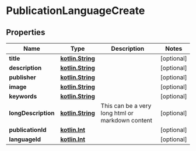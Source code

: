 # PublicationLanguageCreate

## Properties
Name | Type | Description | Notes
------------ | ------------- | ------------- | -------------
**title** | [**kotlin.String**](.md) |  |  [optional]
**description** | [**kotlin.String**](.md) |  |  [optional]
**publisher** | [**kotlin.String**](.md) |  |  [optional]
**image** | [**kotlin.String**](.md) |  |  [optional]
**keywords** | [**kotlin.String**](.md) |  |  [optional]
**longDescription** | [**kotlin.String**](.md) | This can be a very long html or markdown content |  [optional]
**publicationId** | [**kotlin.Int**](.md) |  |  [optional]
**languageId** | [**kotlin.Int**](.md) |  |  [optional]
